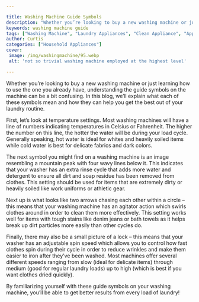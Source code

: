 ```yaml
---

title: Washing Machine Guide Symbols
description: "Whether you’re looking to buy a new washing machine or just learning how to use the one you already have, understanding the guide ...keep going and find out"
keywords: washing machine guide
tags: ["Washing Machine", "Laundry Appliances", "Clean Appliance", "Appliance Guide"]
author: Curtis
categories: ["Household Appliances"]
cover: 
 image: /img/washingmachine/95.webp
 alt: 'not so trivial washing machine employed at the highest level'

---
```


Whether you’re looking to buy a new washing machine or just learning how to use the one you already have, understanding the guide symbols on the machine can be a bit confusing. In this blog, we’ll explain what each of these symbols mean and how they can help you get the best out of your laundry routine. 

First, let’s look at temperature settings. Most washing machines will have a line of numbers indicating temperatures in Celsius or Fahrenheit. The higher the number on this line, the hotter the water will be during your load cycle. Generally speaking, hot water is ideal for whites and heavily soiled items while cold water is best for delicate fabrics and dark colors. 

The next symbol you might find on a washing machine is an image resembling a mountain peak with four wavy lines below it. This indicates that your washer has an extra rinse cycle that adds more water and detergent to ensure all dirt and soap residue has been removed from clothes. This setting should be used for items that are extremely dirty or heavily soiled like work uniforms or athletic gear. 

Next up is what looks like two arrows chasing each other within a circle – this means that your washing machine has an agitator action which swirls clothes around in order to clean them more effectively. This setting works well for items with tough stains like denim jeans or bath towels as it helps break up dirt particles more easily than other cycles do. 

Finally, there may also be a small picture of a lock – this means that your washer has an adjustable spin speed which allows you to control how fast clothes spin during their cycle in order to reduce wrinkles and make them easier to iron after they’ve been washed. Most machines offer several different speeds ranging from slow (ideal for delicate items) through medium (good for regular laundry loads) up to high (which is best if you want clothes dried quickly). 

By familiarizing yourself with these guide symbols on your washing machine, you’ll be able to get better results from every load of laundry!
